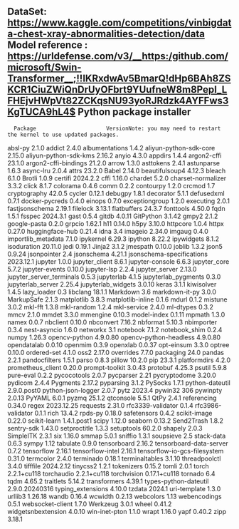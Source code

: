 DataSet: https://www.kaggle.com/competitions/vinbigdata-chest-xray-abnormalities-detection/data
Model reference : https://urldefense.com/v3/__https:/github.com/microsoft/Swin-Transformer__;!!IKRxdwAv5BmarQ!dHp6BAh8ZSKCR1CiuZWiQnDrUyOFbrt9YUufneW8m8PepI_LFHEjvHWpVt82ZCKqsNU93yoRJRdzk4AYFFws3KgTUCA9hL4$
 Python package installer
  ----
      Package                      VersionNote: you may need to restart the kernel to use updated packages.
absl-py                      2.1.0
addict                       2.4.0
albumentations               1.4.2
aliyun-python-sdk-core       2.15.0
aliyun-python-sdk-kms        2.16.2
anyio                        4.3.0
appdirs                      1.4.4
argon2-cffi                  23.1.0
argon2-cffi-bindings         21.2.0
arrow                        1.3.0
asttokens                    2.4.1
astunparse                   1.6.3
async-lru                    2.0.4
attrs                        23.2.0
Babel                        2.14.0
beautifulsoup4               4.12.3
bleach                       6.1.0
Brotli                       1.0.9
certifi                      2024.2.2
cffi                         1.16.0
chardet                      5.2.0
charset-normalizer           3.3.2
click                        8.1.7
colorama                     0.4.6
comm                         0.2.2
contourpy                    1.2.0
crcmod                       1.7
cryptography                 42.0.5
cycler                       0.12.1
debugpy                      1.8.1
decorator                    5.1.1
defusedxml                   0.7.1
docker-pycreds               0.4.0
einops                       0.7.0
exceptiongroup               1.2.0
executing                    2.0.1
fastjsonschema               2.19.1
filelock                     3.13.1
flatbuffers                  24.3.7
fonttools                    4.50.0
fqdn                         1.5.1
fsspec                       2024.3.1
gast                         0.5.4
gitdb                        4.0.11
GitPython                    3.1.42
gmpy2                        2.1.2
google-pasta                 0.2.0
grpcio                       1.62.1
h11                          0.14.0
h5py                         3.10.0
httpcore                     1.0.4
httpx                        0.27.0
huggingface-hub              0.21.4
idna                         3.4
imageio                      2.34.0
imgaug                       0.4.0
importlib_metadata           7.1.0
ipykernel                    6.29.3
ipython                      8.22.2
ipywidgets                   8.1.2
isoduration                  20.11.0
jedi                         0.19.1
Jinja2                       3.1.2
jmespath                     0.10.0
joblib                       1.3.2
json5                        0.9.24
jsonpointer                  2.4
jsonschema                   4.21.1
jsonschema-specifications    2023.12.1
jupyter                      1.0.0
jupyter_client               8.6.1
jupyter-console              6.6.3
jupyter_core                 5.7.2
jupyter-events               0.10.0
jupyter-lsp                  2.2.4
jupyter_server               2.13.0
jupyter_server_terminals     0.5.3
jupyterlab                   4.1.5
jupyterlab_pygments          0.3.0
jupyterlab_server            2.25.4
jupyterlab_widgets           3.0.10
keras                        3.1.1
kiwisolver                   1.4.5
lazy_loader                  0.3
libclang                     18.1.1
Markdown                     3.6
markdown-it-py               3.0.0
MarkupSafe                   2.1.3
matplotlib                   3.8.3
matplotlib-inline            0.1.6
mdurl                        0.1.2
mistune                      3.0.2
mkl-fft                      1.3.8
mkl-random                   1.2.4
mkl-service                  2.4.0
ml-dtypes                    0.3.2
mmcv                         2.1.0
mmdet                        3.3.0
mmengine                     0.10.3
model-index                  0.1.11
mpmath                       1.3.0
namex                        0.0.7
nbclient                     0.10.0
nbconvert                    7.16.2
nbformat                     5.10.3
nbimporter                   0.3.4
nest-asyncio                 1.6.0
networkx                     3.1
notebook                     7.1.2
notebook_shim                0.2.4
numpy                        1.26.3
opencv-python                4.9.0.80
opencv-python-headless       4.9.0.80
opendatalab                  0.0.10
openmim                      0.3.9
openxlab                     0.0.37
opt-einsum                   3.3.0
optree                       0.10.0
ordered-set                  4.1.0
oss2                         2.17.0
overrides                    7.7.0
packaging                    24.0
pandas                       2.2.1
pandocfilters                1.5.1
parso                        0.8.3
pillow                       10.2.0
pip                          23.3.1
platformdirs                 4.2.0
prometheus_client            0.20.0
prompt-toolkit               3.0.43
protobuf                     4.25.3
psutil                       5.9.8
pure-eval                    0.2.2
pycocotools                  2.0.7
pycparser                    2.21
pycryptodome                 3.20.0
pydicom                      2.4.4
Pygments                     2.17.2
pyparsing                    3.1.2
PySocks                      1.7.1
python-dateutil              2.9.0.post0
python-json-logger           2.0.7
pytz                         2023.4
pywin32                      306
pywinpty                     2.0.13
PyYAML                       6.0.1
pyzmq                        25.1.2
qtconsole                    5.5.1
QtPy                         2.4.1
referencing                  0.34.0
regex                        2023.12.25
requests                     2.31.0
rfc3339-validator            0.1.4
rfc3986-validator            0.1.1
rich                         13.4.2
rpds-py                      0.18.0
safetensors                  0.4.2
scikit-image                 0.22.0
scikit-learn                 1.4.1.post1
scipy                        1.12.0
seaborn                      0.13.2
Send2Trash                   1.8.2
sentry-sdk                   1.43.0
setproctitle                 1.3.3
setuptools                   60.2.0
shapely                      2.0.3
SimpleITK                    2.3.1
six                          1.16.0
smmap                        5.0.1
sniffio                      1.3.1
soupsieve                    2.5
stack-data                   0.6.3
sympy                        1.12
tabulate                     0.9.0
tensorboard                  2.16.2
tensorboard-data-server      0.7.2
tensorflow                   2.16.1
tensorflow-intel             2.16.1
tensorflow-io-gcs-filesystem 0.31.0
termcolor                    2.4.0
terminado                    0.18.1
terminaltables               3.1.10
threadpoolctl                3.4.0
tifffile                     2024.2.12
tinycss2                     1.2.1
tokenizers                   0.15.2
tomli                        2.0.1
torch                        2.2.1+cu118
torchaudio                   2.2.1+cu118
torchvision                  0.17.1+cu118
tornado                      6.4
tqdm                         4.65.2
traitlets                    5.14.2
transformers                 4.39.1
types-python-dateutil        2.9.0.20240316
typing_extensions            4.10.0
tzdata                       2024.1
uri-template                 1.3.0
urllib3                      1.26.18
wandb                        0.16.4
wcwidth                      0.2.13
webcolors                    1.13
webencodings                 0.5.1
websocket-client             1.7.0
Werkzeug                     3.0.1
wheel                        0.41.2
widgetsnbextension           4.0.10
win-inet-pton                1.1.0
wrapt                        1.16.0
yapf                         0.40.2
zipp                         3.18.1
